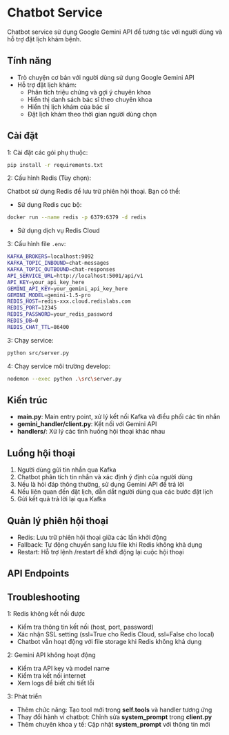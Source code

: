 # Chatbot Service

Chatbot service sử dụng Google Gemini API để tương tác với người dùng và hỗ trợ đặt lịch khám bệnh.

## Tính năng

- Trò chuyện cơ bản với người dùng sử dụng Google Gemini API
- Hỗ trợ đặt lịch khám:
  - Phân tích triệu chứng và gợi ý chuyên khoa
  - Hiển thị danh sách bác sĩ theo chuyên khoa
  - Hiển thị lịch khám của bác sĩ
  - Đặt lịch khám theo thời gian người dùng chọn

## Cài đặt

1: Cài đặt các gói phụ thuộc:

```bash
pip install -r requirements.txt
```

2: Cấu hình Redis (Tùy chọn):

Chatbot sử dụng Redis để lưu trữ phiên hội thoại. Bạn có thể:

- Sử dụng Redis cục bộ:

```bash
docker run --name redis -p 6379:6379 -d redis
```

- Sử dụng dịch vụ Redis Cloud

3: Cấu hình file `.env`:

```bash
KAFKA_BROKERS=localhost:9092
KAFKA_TOPIC_INBOUND=chat-messages
KAFKA_TOPIC_OUTBOUND=chat-responses
API_SERVICE_URL=http://localhost:5001/api/v1
API_KEY=your_api_key_here
GEMINI_API_KEY=your_gemini_api_key_here
GEMINI_MODEL=gemini-1.5-pro
REDIS_HOST=redis-xxx.cloud.redislabs.com
REDIS_PORT=12345
REDIS_PASSWORD=your_redis_password
REDIS_DB=0
REDIS_CHAT_TTL=86400
```

3: Chạy service:

```bash
python src/server.py
```

4: Chạy service môi trường develop:

```bash
nodemon --exec python .\src\server.py
```

## Kiến trúc

- **main.py**: Main entry point, xử lý kết nối Kafka và điều phối các tin nhắn
- **gemini_handler/client.py**: Kết nối với Gemini API
- **handlers/**: Xử lý các tình huống hội thoại khác nhau

## Luồng hội thoại

1. Người dùng gửi tin nhắn qua Kafka
2. Chatbot phân tích tin nhắn và xác định ý định của người dùng
3. Nếu là hỏi đáp thông thường, sử dụng Gemini API để trả lời
4. Nếu liên quan đến đặt lịch, dẫn dắt người dùng qua các bước đặt lịch
5. Gửi kết quả trả lời lại qua Kafka

## Quản lý phiên hội thoại

- Redis: Lưu trữ phiên hội thoại giữa các lần khởi động
- Fallback: Tự động chuyển sang lưu file khi Redis không khả dụng
- Restart: Hỗ trợ lệnh /restart để khởi động lại cuộc hội thoại

## API Endpoints

## Troubleshooting

1: Redis không kết nối được

- Kiểm tra thông tin kết nối (host, port, password)
- Xác nhận SSL setting (ssl=True cho Redis Cloud, ssl=False cho local)
- Chatbot vẫn hoạt động với file storage khi Redis không khả dụng

2: Gemini API không hoạt động

- Kiểm tra API key và model name
- Kiểm tra kết nối internet
- Xem logs để biết chi tiết lỗi

3: Phát triển

- Thêm chức năng: Tạo tool mới trong **self.tools** và handler tương ứng
- Thay đổi hành vi chatbot: Chỉnh sửa **system_prompt** trong **client.py**
- Thêm chuyên khoa y tế: Cập nhật **system_prompt** với thông tin mới
